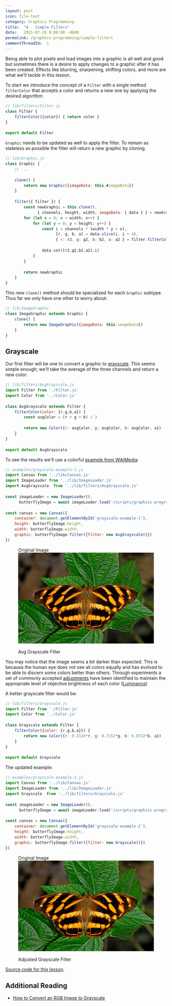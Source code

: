 ```yaml
---
layout: post
icon: file-text
category: Graphics Programming
title:  "4 - Simple Filters"
date:   2021-07-28 8:00:00 -0600
permalink: /graphics-programming/simple-filters
commentThreadId: -1
---
```


Being able to plot pixels and load images into a graphic is all well and good but sometimes there is a desire to apply changes
to a graphic after it has been created. Effects like blurring, sharpening, shifting colors, and more are what we'll tackle in this lesson.

To start we introduce the concept of a `Filter` with a single method `filterColor` that accepts a color and returns a new one by
applying the desired algorithm:

```js
// lib/filters/Filter.js
class Filter {
    filterColor({color}) { return color }
}

export default Filter
```

`Graphic` needs to be updated as well to apply the filter. To remain as stateless as possible the filter will return a new graphic by cloning.

```js
// lib/Graphic.js
class Graphic {
    // ...

    clone() {
        return new Graphic({imageData: this.#imageData})
    }

    filter({ filter }) {
        const newGraphic = this.clone(),
              { channels, height, width, imageData: { data } } = newGraphic
        for (let x = 0; x < width; x++) {
            for (let y = 0; y < height; y++) {
                const i = channels * (width * y + x),
                      [r, g, b, a] = data.slice(i, i + 4),
                      { r: r2, g: g2, b: b2, a: a2 } = filter.filterColor({color: { r, g, b, a }})
                      
                data.set([r2,g2,b2,a2],i)
            }
        }

        return newGraphic
    }
}
```

This new `clone()` method should be specialized for each `Graphic` subtype. Thus far we only have one other to worry about:

```js
// lib/ImageGraphic
class ImageGraphic extends Graphic {
    clone() {
        return new ImageGraphic({imageData: this.imageData})
    }
}
```

## Grayscale

Our first filter will be one to convert a graphic to [grayscale](https://en.wikipedia.org/wiki/Grayscale). This seems simple enough;
we'll take the average of the three channels and return a new color:

```js
// lib/filters/AvgGrayscale.js
import Filter from './Filter.js'
import Color from '../Color.js'

class AvgGrayscale extends Filter {
    filterColor(color: {r,g,b,a}) {
        const avgColor = (r + g + b) / 3

        return new Color({r: avgColor, g: avgColor, b: avgColor, a})
    }
}

export default AvgGrayscale
```

To see the results we'll use a colorful [example from WikiMedia](https://upload.wikimedia.org/wikipedia/commons/thumb/e/ee/Open_wing_position_of_Herona_marathus_marathus_Doubleday%2C_1848_%E2%80%93_Assam_Pasha_DSC_0076.jpg/640px-Open_wing_position_of_Herona_marathus_marathus_Doubleday%2C_1848_%E2%80%93_Assam_Pasha_DSC_0076.jpg):

```js
// examples/grayscale-example-1.js
import Canvas from '../lib/Canvas.js'
import ImageLoader from '../lib/ImageLoader.js'
import AvgGrayscale  from '../lib/filters/AvgGrayscale.js'

const imageLoader = new ImageLoader(),
      butterflyImage = await imageLoader.load('/scripts/graphics-programming/lesson4/assets/butterfly-leaves.jpg')

const canvas = new Canvas({
    container: document.getElementById('grayscale-example-1'),
    height: butterflyImage.height,
    width: butterflyImage.width,
    graphic: butterflyImage.filter({filter: new AvgGrayscale()})
})
```

<figure>
    <figcaption>Original Image</figcaption>
    <img src="/scripts/graphics-programming/lesson4/assets/butterfly-leaves.jpg" alt="Butterfly on leaves">
</figure>
<figure id="grayscale-example-1">
    <figcaption>Avg Grayscale Filter</figcaption>
</figure>
<script type="module" src="/scripts/graphics-programming/lesson4/examples/grayscale-example-1.js"></script>

You may notice that the image seems a bit darker than expected. This is because the human eye does not see all colors equally and has evolved to
be able to discern some colors better than others. Through experiments a set of commonly accepted [adjustments](https://en.wikipedia.org/wiki/Grayscale#Colourimetric_(perceptual_luminance-preserving)_conversion_to_greyscale) have been identified to maintain the appropriate level of objective brightness of each color ([Luminance](https://en.wikipedia.org/wiki/Luminance))

A better grayscale filter would be:

```js
// lib/filters/Grayscale.js
import Filter from './Filter.js'
import Color from '../Color.js'

class Grayscale extends Filter {
    filterColor({color: {r,g,b,a}}) {
        return new Color({r: 0.2126*r, g: 0.7152*g, b: 0.0722*b, a})
    }
}

export default Grayscale
```

The updated example:

```js
// examples/grayscale-example-2.js
import Canvas from '../lib/Canvas.js'
import ImageLoader from '../lib/ImageLoader.js'
import Grayscale  from '../lib/filters/Grayscale.js'

const imageLoader = new ImageLoader(),
      butterflyImage = await imageLoader.load('/scripts/graphics-programming/lesson4/assets/butterfly-leaves.jpg')

const canvas = new Canvas({
    container: document.getElementById('grayscale-example-2'),
    height: butterflyImage.height,
    width: butterflyImage.width,
    graphic: butterflyImage.filter({filter: new Grayscale()})
})
```

<figure>
    <figcaption>Original Image</figcaption>
    <img src="/scripts/graphics-programming/lesson4/assets/butterfly-leaves.jpg" alt="Butterfly on leaves">
</figure>
<figure id="grayscale-example-2">
    <figcaption>Adjusted Grayscale Filter</figcaption>
</figure>
<script type="module" src="/scripts/graphics-programming/lesson4/examples/grayscale-example-2.js"></script>

<!--

The general idea is to apply an algorithm to the image data and return new image data.

Our first filter will be one to convert a graphic to [grayscale](https://en.wikipedia.org/wiki/Grayscale). This filter accepts a single parameter: `amount` which
specifies the proportion of grayscale (`0%-100%`) to apply.

-->

[Source code for this lesson](https://github.com/thenewobjective/thenewobjective.github.io/tree/master/scripts/graphics-programming/lesson4).

## Additional Reading

- [How to Convert an RGB Image to Grayscale](https://e2eml.school/convert_rgb_to_grayscale.html)
